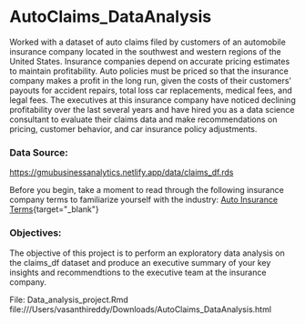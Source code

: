 # AutoClaims_DataAnalysis

Worked with a dataset of auto claims filed by customers of an automobile insurance company located in the southwest and western regions of the United States.
Insurance companies depend on accurate pricing estimates to maintain profitability. Auto policies must be priced so that the insurance company makes a profit in the long run, given the costs of their customers' payouts for accident repairs, total loss car replacements, medical fees, and legal fees.
The executives at this insurance company have noticed declining profitability over the last several years and have hired you as a data science consultant to evaluate their claims data and make recommendations on pricing, customer behavior, and car insurance policy adjustments.

### Data Source:
https://gmubusinessanalytics.netlify.app/data/claims_df.rds

Before you begin, take a moment to read through the following insurance company terms to familiarize yourself with the industry:  [Auto Insurance
Terms](https://www.iii.org/article/auto-insurance-jargon-buster "Auto Insurance Terms"){target="_blank"}

### Objectives:
The objective of this project is to perform an exploratory data analysis on the claims_df dataset and produce an executive summary of your key insights and recommendtions to the executive team at the insurance company.

File: Data_analysis_project.Rmd
file:///Users/vasanthireddy/Downloads/AutoClaims_DataAnalysis.html

